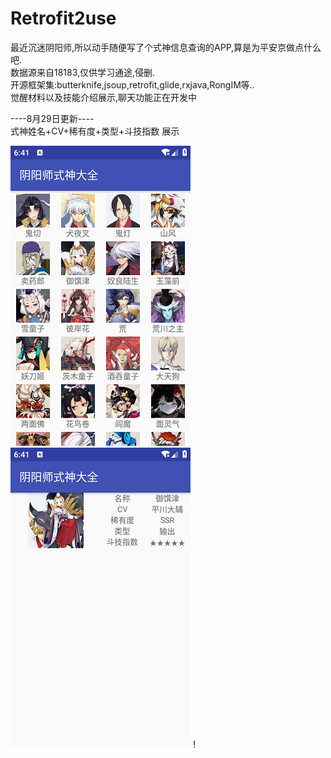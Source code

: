 # Retrofit2use
最近沉迷阴阳师,所以动手随便写了个式神信息查询的APP,算是为平安京做点什么吧.<br>
数据源来自18183,仅供学习通途,侵删.	<br>
开源框架集:butterknife,jsoup,retrofit,glide,rxjava,RongIM等..<br>
觉醒材料以及技能介绍展示,聊天功能正在开发中<br>

----8月29日更新----<br>
式神姓名+CV+稀有度+类型+斗技指数 展示<br>

![image](https://github.com/yzzzsama/Retrofit2use/blob/master/Screenshot_1535524892.jpg)<br>
![image](https://github.com/yzzzsama/Retrofit2use/blob/master/Screenshot_1535524907.jpg)
!
